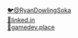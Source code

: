 [🐦@RyanDowlingSoka](https://twitter.com/RyanDowlingSoka)  
[🔗linked.in](https://www.linkedin.com/in/ryandowlingsoka/)  
[🐘gamedev.place](https://mastodon.gamedev.place/@ryan_dowlingsoka)